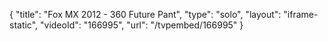 {
    "title": "Fox MX 2012 - 360 Future Pant",
    "type": "solo",
    "layout": "iframe-static",
    "videoId": "166995",
    "url": "\/tvpembed\/166995"
}